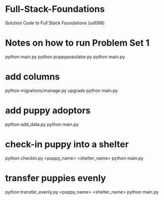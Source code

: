 # Full-Stack-Foundations
Solution Code to Full Stack Foundations (ud088)

# Notes on how to run Problem Set 1

python main.py
python puppypopulator.py
python main.py

# add columns
python migrations/manage.py upgrade
python main.py

# add puppy adoptors
python add_data.py
python main.py

# check-in puppy into a shelter
python checkin.py <puppy_name> <shelter_name>
python main.py

# transfer puppies evenly
python transfer_evenly.py <puppy_name> <shelter_name>
python main.py